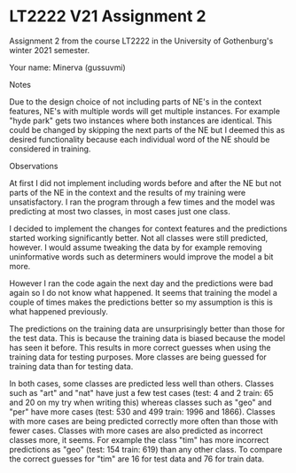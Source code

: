 # LT2222 V21 Assignment 2

Assignment 2 from the course LT2222 in the University of Gothenburg's winter 2021 semester.

Your name: Minerva (gussuvmi)

Notes

Due to the design choice of not including parts of NE's in the context features, NE's with multiple words will get multiple instances. For example "hyde park" gets two instances where both instances are identical. This could be changed by skipping the next parts of the NE but I deemed this as desired functionality because each individual word of the NE should be considered in training.
            

Observations

At first I did not implement including words before and after the NE but not parts of the NE in the context and the results of my training were unsatisfactory. I ran the program through a few times and the model was predicting at most two classes, in most cases just one class.

I decided to implement the changes for context features and the predictions started working significantly better. Not all classes were still predicted, however. I would assume tweaking the data by for example removing uninformative words such as determiners would improve the model a bit more.

However I ran the code again the next day and the predictions were bad again so I do not know what happened. It seems that training the model a couple of times makes the predictions better so my assumption is this is what happened previously.

The predictions on the training data are unsurprisingly better than those for the test data. This is because the training data is biased because the model has seen it before. This results in more correct guesses when using the training data for testing purposes. More classes are being guessed for training data than for testing data.

In both cases, some classes are predicted less well than others. Classes such as "art" and "nat" have just a few test cases (test: 4 and 2 train: 65 and 20 on my try when writing this) whereas classes such as "geo" and "per" have more cases (test: 530 and 499 train: 1996 and 1866). Classes with more cases are being predicted correctly more often than those with fewer cases. Classes with more cases are also predicted as incorrect classes more, it seems. For example the class "tim" has more incorrect predictions as "geo" (test: 154 train: 619) than any other class. To compare the correct guesses for "tim" are 16 for test data and 76 for train data.